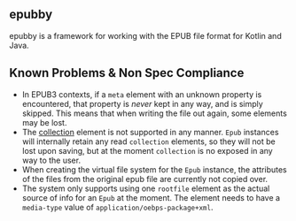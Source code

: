## epubby

epubby is a framework for working with the EPUB file format for Kotlin and Java.

## Known Problems & Non Spec Compliance

- In EPUB3 contexts, if a `meta` element with an unknown property is encountered, that property is *never* kept in any
  way, and is simply skipped. This means that when writing the file out again, some elements may be lost.
- The [collection](https://www.w3.org/publishing/epub3/epub-packages.html#elemdef-collection) element is not supported
  in any manner. `Epub` instances will internally retain any read `collection` elements, so they will not be lost upon
  saving, but at the moment `collection` is no exposed in any way to the user.
- When creating the virtual file system for the `Epub` instance, the attributes of the files from the original epub file
  are currently not copied over.
- The system only supports using one `rootfile` element as the actual source of info for an `Epub` at the moment. The element needs to have a `media-type` value of `application/oebps-package+xml`. 